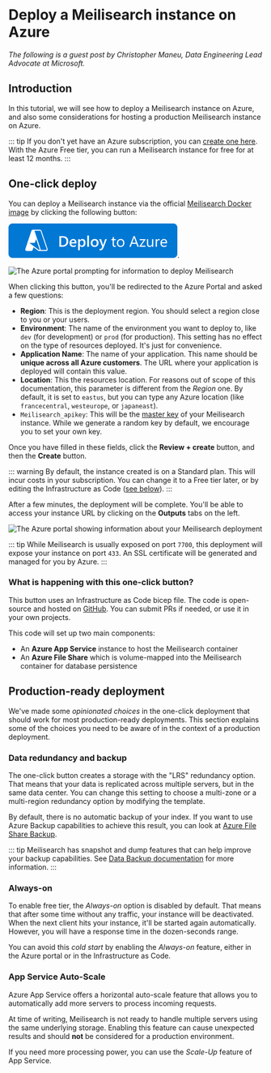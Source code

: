 # Deploy a Meilisearch instance on Azure

_The following is a guest post by Christopher Maneu, Data Engineering Lead Advocate at Microsoft._

## Introduction

In this tutorial, we will see how to deploy a Meilisearch instance on Azure, and also some considerations for hosting a production Meilisearch instance on Azure.

::: tip
If you don't yet have an Azure subscription, you can [create one here](https://azure.microsoft.com/free/). With the Azure Free tier, you can run a Meilisearch instance for free for at least 12 months.
:::

## One-click deploy

You can deploy a Meilisearch instance via the official [Meilisearch Docker image](https://hub.docker.com/r/getmeili/meilisearch) by clicking the following button:

[![Deploy To Azure](https://raw.githubusercontent.com/Azure/azure-quickstart-templates/master/1-CONTRIBUTION-GUIDE/images/deploytoazure.svg?sanitize=true)](https://portal.azure.com/#create/Microsoft.Template/uri/https%3A%2F%2Fraw.githubusercontent.com%2Fcmaneu%2Fmeilisearch-on-azure%2Fmain%2Fmain.json).

![The Azure portal prompting for information to deploy Meilisearch](/azure/01.azure-deploy-button.png)

When clicking this button, you'll be redirected to the Azure Portal and asked a few questions:

- **Region**: This is the deployment region. You should select a region close to you or your users.
- **Environment**: The name of the environment you want to deploy to, like `dev` (for development) or `prod` (for production). This setting has no effect on the type of resources deployed. It's just for convenience.
- **Application Name**: The name of your application. This name should be **unique across all Azure customers**. The URL where your application is deployed will contain this value.
- **Location**: This the resources location. For reasons out of scope of this documentation, this parameter is different from the _Region_ one. By default, it is set to `eastus`, but you can type any Azure location (like `francecentral`, `westeurope`, or `japaneast`).
- `Meilisearch_apikey`: This will be the [master key](/learn/security/master_api_keys.md) of your Meilisearch instance. While we generate a random key by default, we encourage you to set your own key.

Once you have filled in these fields, click the **Review + create** button, and then the **Create** button.

::: warning
By default, the instance created is on a Standard plan. This will incur costs in your subscription. You can change it to a Free tier later, or by editing the Infrastructure as Code ([see below](#what-is-happening-with-this-one-click-button)).
:::

After a few minutes, the deployment will be complete. You'll be able to access your instance URL by clicking on the **Outputs** tabs on the left.

![The Azure portal showing information about your Meilisearch deployment](/azure/02.azure-output.png)

::: tip
While Meilisearch is usually exposed on port `7700`, this deployment will expose your instance on port `433`. An SSL certificate will be generated and managed for you by Azure.
:::

### What is happening with this one-click button?

This button uses an Infrastructure as Code bicep file. The code is open-source and hosted on [GitHub](https://github.com/cmaneu/meilisearch-on-azure). You can submit PRs if needed, or use it in your own projects.

This code will set up two main components:

- An **Azure App Service** instance to host the Meilisearch container
- An **Azure File Share** which is volume-mapped into the Meilisearch container for database persistence

## Production-ready deployment

We've made some _opinionated choices_ in the one-click deployment that should work for most production-ready deployments. This section explains some of the choices you need to be aware of in the context of a production deployment.

### Data redundancy and backup

The one-click button creates a storage with the "LRS" redundancy option. That means that your data is replicated across multiple servers, but in the same data center. You can change this setting to choose a multi-zone or a multi-region redundancy option by modifying the template.

By default, there is no automatic backup of your index. If you want to use Azure Backup capabilities to achieve this result, you can look at [Azure File Share Backup](https://docs.microsoft.com/azure/backup/azure-file-share-backup-overview).

::: tip
Meilisearch has snapshot and dump features that can help improve your backup capabilities. See [Data Backup documentation](/learn/advanced/snapshots_vs_dumps.md) for more information.
:::

### Always-on

To enable free tier, the _Always-on_ option is disabled by default. That means that after some time without any traffic, your instance will be deactivated. When the next client hits your instance, it'll be started again automatically. However, you will have a response time in the dozen-seconds range.

You can avoid this _cold start_ by enabling the _Always-on_ feature, either in the Azure portal or in the Infrastructure as Code.

### App Service Auto-Scale

 Azure App Service offers a horizontal auto-scale feature that allows you to automatically add more servers to process incoming requests.

 At time of writing, Meilisearch is not ready to handle multiple servers using the same underlying storage. Enabling this feature can cause unexpected results and should **not** be considered for a production environment.

 If you need more processing power, you can use the _Scale-Up_ feature of App Service.
